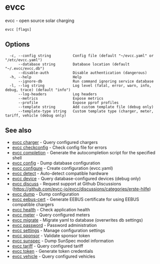 # evcc

evcc - open source solar charging

```
evcc [flags]
```

## Options

```
  -c, --config string          Config file (default "~/evcc.yaml" or "/etc/evcc.yaml")
      --database string        Database location (default "~/.evcc/evcc.db")
      --disable-auth           Disable authentication (dangerous)
  -h, --help                   Help
      --ignore-db              Run command ignoring service database
  -l, --log string             Log level (fatal, error, warn, info, debug, trace) (default "info")
      --log-headers            Log headers
      --metrics                Expose metrics
      --profile                Expose pprof profiles
      --template string        Add custom template file (debug only)
      --template-type string   Custom template type (charger, meter, tariff, vehicle (debug only)
```

## See also

* [evcc charger](evcc_charger.md)	 - Query configured chargers
* [evcc checkconfig](evcc_checkconfig.md)	 - Check config file for errors
* [evcc completion](evcc_completion.md)	 - Generate the autocompletion script for the specified shell
* [evcc config](evcc_config.md)	 - Dump database configuration
* [evcc configure](evcc_configure.md)	 - Create configuration (evcc.yaml)
* [evcc detect](evcc_detect.md)	 - Auto-detect compatible hardware
* [evcc device](evcc_device.md)	 - Query database-configured devices (debug only)
* [evcc discuss](evcc_discuss.md)	 - Request support at Github Discussions (https://github.com/evcc-io/evcc/discussions/categories/erste-hilfe)
* [evcc dump](evcc_dump.md)	 - Dump configuration
* [evcc eebus-cert](evcc_eebus-cert.md)	 - Generate EEBUS certificate for using EEBUS compatible chargers
* [evcc health](evcc_health.md)	 - Check application health
* [evcc meter](evcc_meter.md)	 - Query configured meters
* [evcc migrate](evcc_migrate.md)	 - Migrate yaml to database (overwrites db settings)
* [evcc password](evcc_password.md)	 - Password administration
* [evcc settings](evcc_settings.md)	 - Manage configuration settings
* [evcc sponsor](evcc_sponsor.md)	 - Validate sponsor token
* [evcc sunspec](evcc_sunspec.md)	 - Dump SunSpec model information
* [evcc tariff](evcc_tariff.md)	 - Query configured tariff
* [evcc token](evcc_token.md)	 - Generate token credentials
* [evcc vehicle](evcc_vehicle.md)	 - Query configured vehicles


